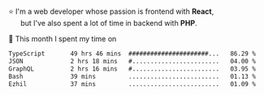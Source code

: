 ⭐ I'm a web developer whose passion is frontend with <b>React</b>,<br/>
&nbsp; &nbsp; &nbsp; but I've also spent a lot of time in backend with <b>PHP</b>.

📅 This month I spent my time on

<!--START_SECTION:waka-->

```txt
TypeScript       49 hrs 46 mins  ######################...   86.29 %
JSON             2 hrs 18 mins   #........................   04.00 %
GraphQL          2 hrs 16 mins   #........................   03.95 %
Bash             39 mins         .........................   01.13 %
Ezhil            37 mins         .........................   01.09 %
```

<!--END_SECTION:waka-->
